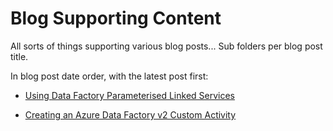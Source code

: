 # Blog Supporting Content

All sorts of things supporting various blog posts... Sub folders per blog post title.

In blog post date order, with the latest post first:

- [Using Data Factory Parameterised Linked Services](https://mrpaulandrew.com/2018/11/15/using-data-factory-parameterised-linked-services/)

- [Creating an Azure Data Factory v2 Custom Activity](https://mrpaulandrew.com/2018/11/12/creating-an-azure-data-factory-v2-custom-activity/)
